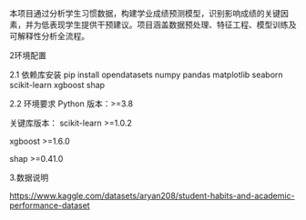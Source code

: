 
本项目通过分析学生习惯数据，构建学业成绩预测模型，识别影响成绩的关键因素，并为低表现学生提供干预建议。项目涵盖数据预处理、特征工程、模型训练及可解释性分析全流程。

2环境配置


2.1 依赖库安装
pip install opendatasets numpy pandas matplotlib seaborn scikit-learn xgboost shap

2.2 环境要求
Python 版本：>=3.8

关键库版本：
scikit-learn >=1.0.2


xgboost >=1.6.0


shap >=0.41.0


3.数据说明



https://www.kaggle.com/datasets/aryan208/student-habits-and-academic-performance-dataset
